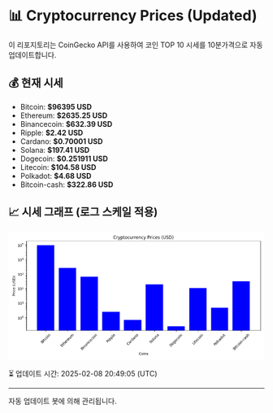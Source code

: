 
# 📊 Cryptocurrency Prices (Updated)

이 리포지토리는 CoinGecko API를 사용하여 코인 TOP 10 시세를 10분가격으로 자동 업데이트합니다.

## 💰 현재 시세
- Bitcoin: **$96395 USD**
- Ethereum: **$2635.25 USD**
- Binancecoin: **$632.39 USD**
- Ripple: **$2.42 USD**
- Cardano: **$0.70001 USD**
- Solana: **$197.41 USD**
- Dogecoin: **$0.251911 USD**
- Litecoin: **$104.58 USD**
- Polkadot: **$4.68 USD**
- Bitcoin-cash: **$322.86 USD**

## 📈 시세 그래프 (로그 스케일 적용)
![Crypto Prices](crypto_prices.png)

⏳ 업데이트 시간: 2025-02-08 20:49:05 (UTC)

---
자동 업데이트 봇에 의해 관리됩니다.
